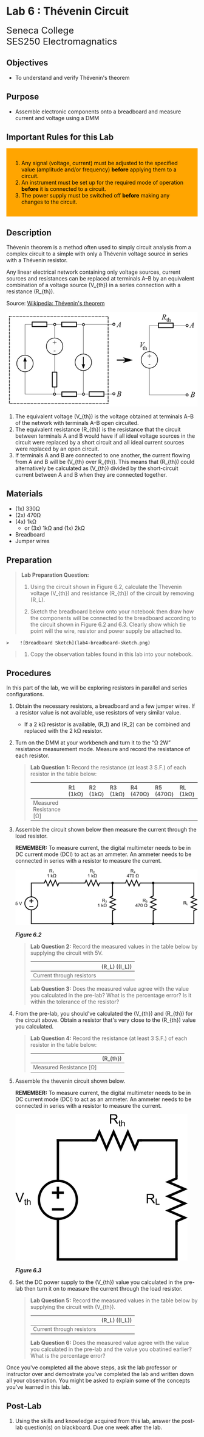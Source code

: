 # Lab 6 : Thévenin Circuit

<font size="5">
Seneca College</br>
SES250 Electromagnatics
</font>

## Objectives
- To understand and verify Thévenin's theorem

## Purpose
- Assemble electronic components onto a breadboard and measure current and voltage using a DMM

## Important Rules for this Lab

<div style="padding: 15px; border: 1px solid orange; background-color: orange; color: black;">
<ol>
<li>Any signal (voltage, current) must be adjusted to the specified value (amplitude and/or frequency) <strong>before</strong> applying them to a circuit.</li>
<li>An instrument must be set up for the required mode of operation <strong>before</strong> it is connected to a circuit.</li>
<li>The power supply must be switched off <strong>before</strong> making any changes to the circuit.</li>
</ol>
</div>

## Description

Thévenin theorem is a method often used to simply circuit analysis from a complex circuit to a simple with only a Thévenin voltage source in series with a Thévenin resistor.

Any linear electrical network containing only voltage sources, current sources and resistances can be replaced at terminals A–B by an equivalent combination of a voltage source \(V_{th}\) in a series connection with a resistance \(R_{th}\).

Source: [Wikipedia: Thévenin's theorem](https://en.wikipedia.org/wiki/Th%C3%A9venin%27s_theorem)

![Figure 6.1](lab6-thevenin.png)

1. The equivalent voltage \(V_{th}\) is the voltage obtained at terminals A–B of the network with terminals A–B open circuited.
1. The equivalent resistance \(R_{th}\) is the resistance that the circuit between terminals A and B would have if all ideal voltage sources in the circuit were replaced by a short circuit and all ideal current sources were replaced by an open circuit.
1. If terminals A and B are connected to one another, the current flowing from A and B will be \(V_{th} over R_{th}\). This means that \(R_{th}\) could alternatively be calculated as \(V_{th}\) divided by the short-circuit current between A and B when they are connected together.

## Materials

- (1x) 330Ω
- (2x) 470Ω
- (4x) 1kΩ
    - or (3x) 1kΩ and (1x) 2kΩ
- Breadboard
- Jumper wires

## Preparation

> **Lab Preparation Question:**
>
> 1. Using the circuit shown in Figure 6.2, calculate the Thevenin voltage \(V_{th}\) and resistance \(R_{th}\) of the circuit by removing \(R_L\).
>
> 1. Sketch the breadboard below onto your notebook then draw how the components will be connected to the breadboard according to the circuit shown in Figure 6.2 and 6.3. Clearly show which tie point will the wire, resistor and power supply be attached to.
>
    >    ![Breadboard Sketch](lab4-breadboard-sketch.png)
>
> 1. Copy the observation tables found in this lab into your notebook.
>

## Procedures

In this part of the lab, we will be exploring resistors in parallel and series configurations.

1. Obtain the necessary resistors, a breadboard and a few jumper wires. If a resistor value is not available, use resistors of very similar value.
    - If a 2 kΩ resistor is available, \(R_1\) and \(R_2\) can be combined and replaced with the 2 kΩ resistor.

1. Turn on the DMM at your workbench and turn it to the “Ω 2W” resistance measurement mode. Measure and record the resistance of each resistor.

    > **Lab Question 1:** Record the resistance (at least 3 S.F.) of each resistor in the table below:
    >
    > ||R1 (1kΩ)|R2 (1kΩ)|R3 (1kΩ)|R4 (470Ω)|R5 (470Ω)|RL (1kΩ)|
    > |---|---|---|---|---|---|---|
    > |Measured Resistance [Ω]|||||||

1. Assemble the circuit shown below then measure the current through the load resistor.

    **REMEMBER:** To measure current, the digital multimeter needs to be in DC current mode (DCI) to act as an ammeter. An ammeter needs to be connected in series with a resistor to measure the current.
    
    ![Figure 6.2](lab6-circuit.png)

    ***Figure 6.2***

    > **Lab Question 2:** Record the measured values in the table below by supplying the circuit with 5V.
    >
    > ||\(R_L\) (\(I_L\))|
    > |---|---|
    > |Current through resistors||
    >
    > **Lab Question 3:** Does the measured value agree with the value you calculated in the pre-lab? What is the percentage error? Is it within the tolerance of the resistor?

1. From the pre-lab, you should've calculated the \(V_{th}\) and \(R_{th}\) for the circuit above. Obtain a resistor that's very close to the \(R_{th}\) value you calculated.

    > **Lab Question 4:** Record the resistance (at least 3 S.F.) of each resistor in the table below:
    >
    > ||\(R_{th}\)|
    > |---|---|
    > |Measured Resistance [Ω]||

1. Assemble the thevenin circuit shown below.

    **REMEMBER:** To measure current, the digital multimeter needs to be in DC current mode (DCI) to act as an ammeter. An ammeter needs to be connected in series with a resistor to measure the current.
    
    ![Figure 6.3](lab6-circuit-thevenin.png)

    ***Figure 6.3***

1. Set the DC power supply to the \(V_{th}\) value you calculated in the pre-lab then turn it on to measure the current through the load resistor.

    > **Lab Question 5:** Record the measured values in the table below by supplying the circuit with \(V_{th}\).
    >
    > ||\(R_L\) (\(I_L\))|
    > |---|---|
    > |Current through resistors||
    >
    > **Lab Question 6:** Does the measured value agree with the value you calculated in the pre-lab and the value you obatined earlier? What is the percentage error?

Once you've completed all the above steps, ask the lab professor or instructor over and demostrate you've completed the lab and written down all your observation. You might be asked to explain some of the concepts you've learned in this lab.

## Post-Lab

1. Using the skills and knowledge acquired from this lab, answer the post-lab question(s) on blackboard. Due one week after the lab.